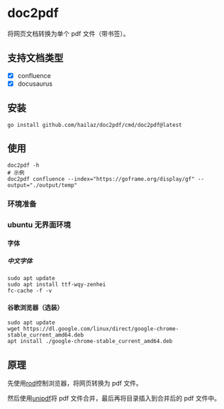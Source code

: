 # doc2pdf

将网页文档转换为单个 pdf 文件（带书签）。

## 支持文档类型

- [x] confluence
- [x] docusaurus

## 安装

```shell
go install github.com/hailaz/doc2pdf/cmd/doc2pdf@latest
```

## 使用

```shell
doc2pdf -h
# 示例
doc2pdf confluence --index="https://goframe.org/display/gf" --output="./output/temp"
```

### 环境准备

### ubuntu 无界面环境

#### 字体

##### 中文字体

```shell
sudo apt update
sudo apt install ttf-wqy-zenhei
fc-cache -f -v
```

#### 谷歌浏览器（选装）

```shell
sudo apt update
wget https://dl.google.com/linux/direct/google-chrome-stable_current_amd64.deb
apt install ./google-chrome-stable_current_amd64.deb
```

## 原理

先使用[rod](https://go-rod.github.io/i18n/zh-CN/#/)控制浏览器，将网页转换为 pdf 文件。

然后使用[unipdf](https://github.com/pdfcpu/pdfcpu)将 pdf 文件合并，最后再将目录插入到合并后的 pdf 文件中。
